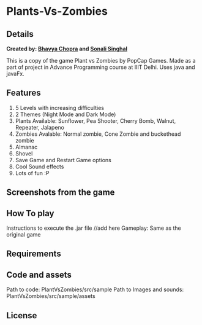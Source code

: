 # Plants-Vs-Zombies
## Details
**Created by:
[Bhavya Chopra](https://www.github.com/BhavyaC16) and [Sonali Singhal](https://www.github.com/SonaliSinghal)**

This is a copy of the game Plant vs Zombies by PopCap Games.
Made as a part of project in Advance Programming course at IIIT Delhi. 
Uses java and javaFx.

## Features
1. 5 Levels with increasing difficulties
2. 2 Themes (Night Mode and Dark Mode)
3. Plants Available: Sunflower, Pea Shooter, Cherry Bomb, Walnut, Repeater, Jalapeno
4. Zombies Avalable: Normal zombie, Cone Zombie and buckethead zombie
5. Almanac
6. Shovel
7. Save Game and Restart Game options
8. Cool Sound effects
9. Lots of fun :P

## Screenshots from the game


## How To play
Instructions to execute the .jar file //add here
Gameplay: Same as the original game

## Requirements


## Code and assets
Path to code: PlantVsZombies/src/sample
Path to Images and sounds: PlantVsZombies/src/sample/assets

## License




